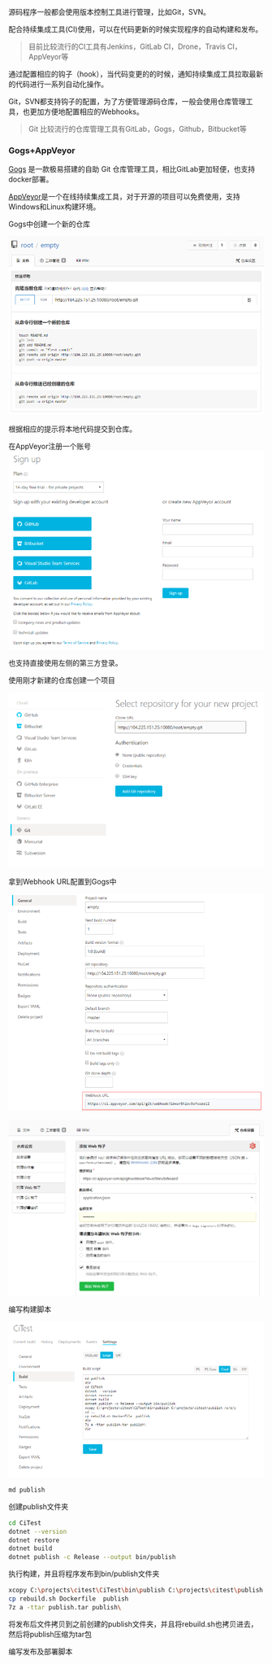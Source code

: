 源码程序一般都会使用版本控制工具进行管理，比如Git，SVN。

配合持续集成工具(CI)使用，可以在代码更新的时候实现程序的自动构建和发布。

>目前比较流行的CI工具有Jenkins，GitLab CI，Drone，Travis CI，AppVeyor等


通过配置相应的钩子（hook），当代码变更的的时候，通知持续集成工具拉取最新的代码进行一系列自动化操作。

Git，SVN都支持钩子的配置，为了方便管理源码仓库，一般会使用仓库管理工具，也更加方便地配置相应的Webhooks。

>Git 比较流行的仓库管理工具有GitLab，Gogs，Github，Bitbucket等

### Gogs+AppVeyor

[Gogs](https://gogs.io/) 是一款极易搭建的自助 Git 仓库管理工具，相比GitLab更加轻便，也支持docker部署。


[AppVeyor](https://www.appveyor.com)是一个在线持续集成工具，对于开源的项目可以免费使用，支持Windows和Linux构建环境。

Gogs中创建一个新的仓库

![](img/构建与发布补充/2019-01-11-12-21-53.png)

根据相应的提示将本地代码提交到仓库。


在AppVeyor注册一个账号
![](img/构建与发布补充/2019-01-11-12-24-24.png)

也支持直接使用左侧的第三方登录。

使用刚才新建的仓库创建一个项目

![](img/构建与发布补充/2019-01-11-12-27-39.png)

拿到Webhook URL配置到Gogs中

![](img/构建与发布补充/2019-01-11-12-30-04.png)

![](img/构建与发布补充/2019-01-11-12-31-22.png)


编写构建脚本

![](img/构建与发布补充/2019-01-11-17-03-24.png)

```bash
md publish
```
创建publish文件夹

```bash
cd CiTest
dotnet --version
dotnet restore
dotnet build
dotnet publish -c Release --output bin/publish
```
执行构建，并且将程序发布到bin/publish文件夹

```bash
xcopy C:\projects\citest\CiTest\bin\publish C:\projects\citest\publish /s/e/y
cp rebuild.sh Dockerfile  publish
7z a -ttar publish.tar publish\
```
将发布后文件拷贝到之前创建的publish文件夹，并且将rebuild.sh也拷贝进去，然后将publish压缩为tar包

编写发布及部署脚本


